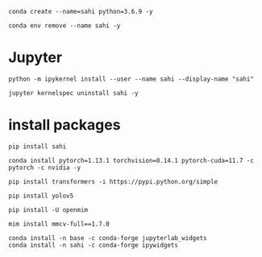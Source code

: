 ```shell
conda create --name=sahi python=3.6.9 -y
```
```shell
conda env remove --name sahi -y
```

# Jupyter
```shell
python -m ipykernel install --user --name sahi --display-name "sahi"
```
```shell
jupyter kernelspec uninstall sahi -y
```

# install packages
```shell
pip install sahi
```
```shell
conda install pytorch=1.13.1 torchvision=0.14.1 pytorch-cuda=11.7 -c pytorch -c nvidia -y
```
```shell
pip install transformers -i https://pypi.python.org/simple
```
```shell
pip install yolov5
```
```shell
pip install -U openmim
```
```shell
mim install mmcv-full==1.7.0
```
```shell
conda install -n base -c conda-forge jupyterlab_widgets
conda install -n sahi -c conda-forge ipywidgets
```